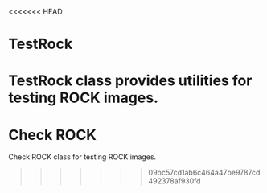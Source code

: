<<<<<<< HEAD
# TestRock

TestRock class provides utilities for testing ROCK images.
=======
# Check ROCK

Check ROCK class for testing ROCK images.
>>>>>>> 09bc57cd1ab6c464a47be9787cd492378af930fd

